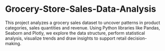 # Grocery-Store-Sales-Data-Analysis
 This project analyzes a grocery sales dataset to uncover patterns in product categories, sales quantities and revenue. Using Python libraries like Pandas, Seaborn and Plotly, we explore the data structure, perform statistical analysis, visualize trends and draw insights to support retail decision-making.
